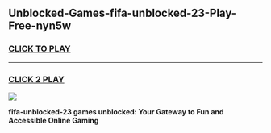 
## Unblocked-Games-fifa-unblocked-23-Play-Free-nyn5w
<h3>
<a href="https://premium76.site?title=fifa-unblocked-23&ref=12A">CLICK TO PLAY</a></h3>
<hr>

<h3>
<a href="https://premium76.site?title=fifa-unblocked-23&ref=12A">CLICK 2 PLAY</a>
  
</h3>

<a href="https://premium76.site?title=fifa-unblocked-23&ref=12A"><img src="https://clearcache.store/games.png"></a>


**fifa-unblocked-23 games unblocked: Your Gateway to Fun and Accessible Online Gaming**
